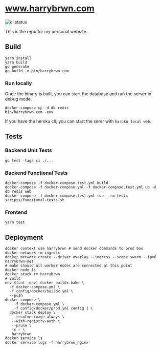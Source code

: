 # www.harrybrwn.com

![ci status](https://github.com/harrybrwn/harrybrwn.com/actions/workflows/ci.yml/badge.svg)

This is the repo for my personal website.

## Build

```
yarn install
yarn build
go generate
go build -o bin/harrybrwn.com
```

### Run locally

Once the binary is built, you can start the database and run the server in debug
mode.

```
docker-compose up -d db redis
bin/harrybrwn.com -env
```

If you have the heroku cli, you can start the serer with `haroku local web`.


## Tests

### Backend Unit Tests

```
go test -tags ci ./...
```

### Backend Functional Tests

```
docker-compose -f docker-compose.test.yml build
docker-compose -f docker-compose.yml -f docker-compose.test.yml up -d db redis web
docker-compose -f docker-compose.test.yml run --rm tests scripts/functional-tests.sh
```

### Frontend

```
yarn test
```

## Deployment

```
docker context use harrybrwn # send docker commands to prod box
docker network rm ingress
docker network create --driver overlay --ingress --scope swarm --ipv6 harrybrwn-net
# make should all worker nodes are connected at this point
docker node ls
docker stack rm harrybrwn
# Build
env $(cat .env) docker buildx bake \
  -f docker-compose.yml \
  -f config/docker/buildx.yml \
  --push
docker-compose \
    -f docker-compose.yml \
    -f config/docker/prod.yml config | \
  docker stack deploy \
   --resolve-image always \
   --with-registry-auth \
   --prune \
   -c - \
   harrybrwn
docker service ls
docker service logs -f harrybrwn_nginx
```

